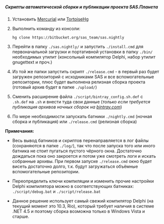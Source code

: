 ##### Скрипты автоматической сборки и публикации проекта SAS.Планета

1. Установить [Mercurial](https://www.mercurial-scm.org/) или [TortoiseHg](http://tortoisehg.bitbucket.org/download/index.html)

2. Выполнить команду из консоли: 

    `hg clone https://bitbucket.org/sas_team/sas.nightly`

3. Перейти в папку `./sas.nightly/` и запустить `./install.cmd` для первоначальной загрузки и портативной установки в папку `./bin/` необходимых утилит (консольный компилятор Delphi, набор утилит gnugettext и проч.)

4. Из той же папки запустить скрипт `./release.cmd` - в первый раз будет загружен репозиторий с исходниками SAS и все вспомогательные репозитории, плюс будет выполнена релизная сборка проекта (готовый архив будет в папке `./upload/`)   

5. Сменить расширение файла `./script/bintray_config.sh.def` с `.sh.def` на `.sh` и внести туда свои данные (*только если требуется публикация архивов ночных сборок на [bintray.com](https://bintray.com/)*)

6. По мере необходимости запускать батники `./nightly.cmd` (ночная сборка и публикация) или `./release.cmd` (релизная сборка)   

**Примечания:**

- Весь вывод батников и скриптов перенаправляется в лог файлы (сохраняются в папке `./log/`), так что после запуска того или иного батника не стоит пугаться пустого чёрного окна. Достаточно дождаться пока оно закроется и потом уже смотреть логи и искать собранные архивы. При первом запуске `./release.cmd` окно будет висеть достаточно долго, т.к. будут загружаться объёмные вспомогательные репозитории.

- Переопределить ключи компиляции и изменить прочие настройки Delphi компилятора можно в соответствующих батниках: `./script/debug.bat` и `./script/release.bat`

- Данное решение использует самый свежий компилятор Delphi (на текущий момент это 10.3, Rio), который требует наличия в системе .NET 4.5 и поэтому сборка возможна только в Windows Vista и старше. 
